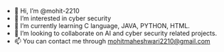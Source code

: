 - 👋 Hi, I’m @mohit-2210
- 👀 I’m interested in cyber security
- 🌱 I’m currently learning C language, JAVA, PYTHON, HTML.
- 💞️ I’m looking to collaborate on AI and cyber security related projects.
- 📫 You can contact me through mohitmaheshwari2210@gmail.com

<!---
mohit-2210/mohit-2210 is a ✨ special ✨ repository because its `README.md` (this file) appears on your GitHub profile.
You can click the Preview link to take a look at your changes.
--->
